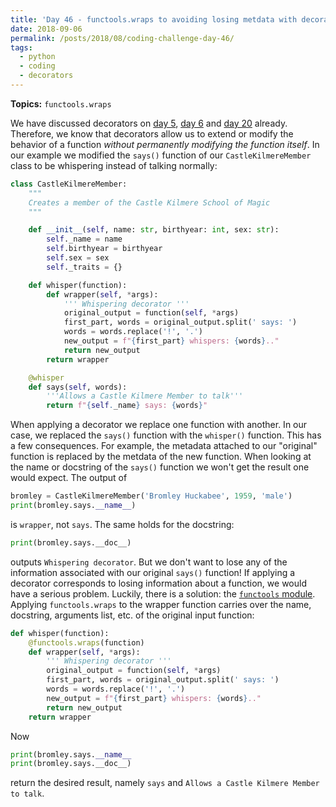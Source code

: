 ```yaml
---
title: 'Day 46 - functools.wraps to avoiding losing metdata with decorators'
date: 2018-09-06
permalink: /posts/2018/08/coding-challenge-day-46/
tags:
  - python
  - coding
  - decorators
---
```


**Topics:** ```functools.wraps```

We have discussed decorators on [day 5](http://alpopkes.com/posts/2018/07/coding-challenge-day-5/), [day 6](http://alpopkes.com/posts/2018/07/coding-challenge-day-6/) and [day 20](http://alpopkes.com/posts/2018/08/coding-challenge-day-20/) already. Therefore, we know that decorators allow us to extend or modify the behavior of a function *without permanently modifying the function itself*. In our example we modified the ```says()``` function of our ```CastleKilmereMember``` class to be whispering instead of talking normally:

```python
class CastleKilmereMember:
    """
    Creates a member of the Castle Kilmere School of Magic
    """

    def __init__(self, name: str, birthyear: int, sex: str):
        self._name = name
        self.birthyear = birthyear
        self.sex = sex
        self._traits = {}

    def whisper(function):
        def wrapper(self, *args):
            ''' Whispering decorator '''
            original_output = function(self, *args)
            first_part, words = original_output.split(' says: ')
            words = words.replace('!', '.')
            new_output = f"{first_part} whispers: {words}.."
            return new_output
        return wrapper

    @whisper
    def says(self, words):
        '''Allows a Castle Kilmere Member to talk'''
        return f"{self._name} says: {words}"
```

When applying a decorator we replace one function with another. In our case, we replaced the ```says()``` function with the ```whisper()``` function. This has a few consequences. For example, the metadata attached to our "original" function is replaced by the metdata of the new function. When looking at the name or docstring of the ```says()``` function we won't get the result one would expect. The output of 

```python
bromley = CastleKilmereMember('Bromley Huckabee', 1959, 'male')
print(bromley.says.__name__)
```

is ```wrapper```, not ```says```. The same holds for the docstring:

```python
print(bromley.says.__doc__)
```

outputs ```Whispering decorator```. But we don't want to lose any of the information associated with our original ```says()``` function! If applying a decorator corresponds to losing information about a function, we would have a serious problem. Luckily, there is a solution: the [```functools``` module](https://docs.python.org/3/library/functools.html). Applying ```functools.wraps``` to the wrapper function carries over the name, docstring, arguments list, etc. of the original input function:

```python
def whisper(function):
    @functools.wraps(function)
    def wrapper(self, *args):
        ''' Whispering decorator '''
        original_output = function(self, *args)
        first_part, words = original_output.split(' says: ')
        words = words.replace('!', '.')
        new_output = f"{first_part} whispers: {words}.."
        return new_output
    return wrapper
```

Now 

```python
print(bromley.says.__name__
print(bromley.says.__doc__)
```

return the desired result, namely ```says``` and ```Allows a Castle Kilmere Member to talk```.


